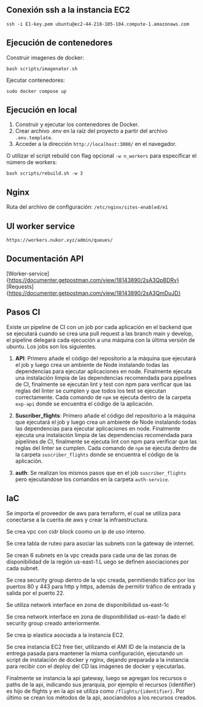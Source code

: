 ## Conexión ssh a la instancia EC2

```
ssh -i E1-key.pem ubuntu@ec2-44-218-105-104.compute-1.amazonaws.com
```

## Ejecución de contenedores
Construir imagenes de docker:
```
bash scripts/imagenator.sh
```

Ejecutar contenedores:
```
sudo docker compose up
```

## Ejecución en local

1. Construir y ejecutar los contenedores de Docker.
2. Crear archivo .env en la raíz del proyecto a partir del archivo `.env.template`.
3. Acceder a la dirección `http://localhost:3000/` en el navegador.

O utilizar el script rebuild con flag opcional `-w n_workers` para especificar el número de workers:
```
bash scripts/rebuild.sh -w 3
```

## Nginx

Ruta del archivo de configuración: `/etc/nginx/sites-enabled/e1`

## UI worker service

`https://workers.nukor.xyz/admin/queues/`

## Documentación API

[Worker-service]{https://documenter.getpostman.com/view/18143890/2sA3QpBDRv}
[Requests]{https://documenter.getpostman.com/view/18143890/2sA3QmDuJD}

## Pasos CI

Existe un pipeline de CI con un job por cada aplicación en el backend que se ejecutará cuando se crea una pull request a las branch main y develop, el pipeline delegará cada ejecución a una máquina con la última versión de ubuntu. Los jobs son los siguientes.

1. **API**: Primero añade el código del repositorio a la máquina que ejecutará el job y luego crea un ambiente de Node instalando todas las dependencias para ejecutar aplicaciones en node. Finalmente ejecuta una instalación limpia de las dependencias recomendada para pipelines de CI, finalmente se ejecutan lint y test con npm para verificar que las reglas del linter se cumplen y que todos los test se ejecutan correctamente. Cada comando de `npm` se ejecuta dentro de la carpeta `exp-api` donde se encuentra el código de la aplicación.

2. **Suscriber_flights**: Primero añade el código del repositorio a la máquina que ejecutará el job y luego crea un ambiente de Node instalando todas las dependencias para ejecutar aplicaciones en node. Finalmente ejecuta una instalación limpia de las dependencias recomendada para pipelines de CI, finalmente se ejecuta lint con npm para verificar que las reglas del linter se cumplen. Cada comando de `npm` se ejecuta dentro de la carpeta `suscriber_flights` donde se encuentra el código de la aplicación.

3. **auth**: Se realizan los mismos pasos que en el job `suscriber_flights` pero ejecutandose los comandos en la carpeta `auth-service`.


## IaC

Se importa el proveedor de aws para terraform, el cual se utiliza para conectarse a la cuenta de aws y crear la infraestructura.

Se crea vpc con cidr block coomo un ip de uso interno.

Se crea tabla de ruteo para asociar las subnets con la gateway de internet.

Se crean 6 subnets en la vpc creada para cada una de las zonas de disponibilidad de la región us-east-1.L uego se definen asociaciones por cada subnet.

Se crea security group dentro de la vpc creada, permitiendo tráfico por los puertos 80 y 443 para http y https, además de permitir tráfico de entrada y salida por el puerto 22.

Se utiliza network interface en zona de disponibilidad us-east-1c

Se crea network interface en zona de disponibilidad us-east-1a dado el security group creado anteriormente.

Se crea ip elastica asociada a la instancia EC2.

Se crea instancia EC2 free tier, utilizando el AMI ID de la instancia de la entrega pasada para mantener la misma configuración, ejecutando un script de instalación de docker y nginx, dejando preparada a la instancia para recibir con el deploy del CD las imágenes de docker y ejecutarlas.


Finalmente se instancia la api gateway, luego se agregan los recursos o paths de la api, indicando sus jerarquía, por ejemplo el recursos {identifier} es hijo de flights y en la api se utiliza como `/flights/{identifier}`. Por último se crean los métodos de la api, asociandolos a los recursos creados.